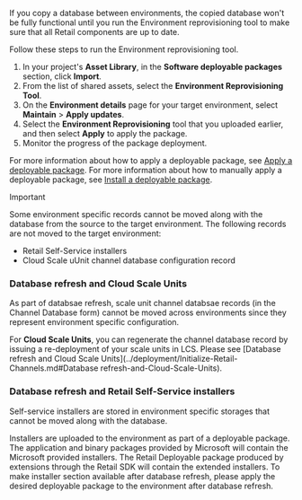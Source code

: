If you copy a database between environments, the copied database won't be fully functional until you run the Environment reprovisioning tool to make sure that all Retail components are up to date.

Follow these steps to run the Environment reprovisioning tool.

1. In your project's **Asset Library**, in the **Software deployable packages** section, click **Import**.
2. From the list of shared assets, select the **Environment Reprovisioning Tool**.
3. On the **Environment details** page for your target environment, select **Maintain** > **Apply updates**.
4. Select the **Environment Reprovisioning** tool that you uploaded earlier, and then select **Apply** to apply the package.
5. Monitor the progress of the package deployment.

For more information about how to apply a deployable package, see [Apply a deployable package](../deployment/create-apply-deployable-package.md). For more information about how to manually apply a deployable package, see [Install a deployable package](../deployment/install-deployable-package.md).

> [!IMPORTANT]
> Some environment specific records cannot be moved along with the database from the source to the target environment. The following records are not moved to the target environment:
> - Retail Self-Service installers
> - Cloud Scale uUnit channel database configuration record

### Database refresh and Cloud Scale Units

As part of databsae refresh, scale unit channel databsae records (in the Channel Database form) cannot be moved across environments since they represent environment specific configuration.

For **Cloud Scale Units**, you can regenerate the channel database record by issuing a re-deployment of your scale units in LCS. Please see [Database refresh and Cloud Scale Units](../deployment/Initialize-Retail-Channels.md#Database refresh-and-Cloud-Scale-Units).

### Database refresh and Retail Self-Service installers

Self-service installers are stored in environment specific storages that cannot be moved along with the database.

Installers are uploaded to the environment as part of a deployable package. The application and binary packages provided by Microsoft will contain the Microsoft provided installers. The Retail Deployable package produced by extensions through the Retail SDK will contain the extended installers. To make installer section available after database refresh, please apply the desired deployable package to the environment after database refresh.